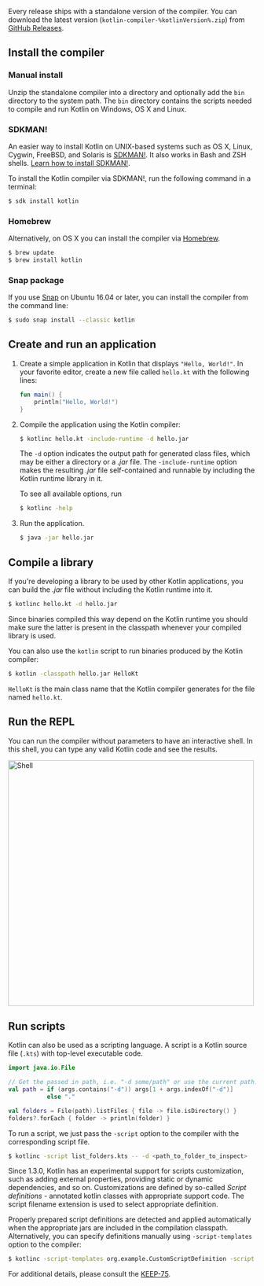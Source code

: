 [//]: # (title: Kotlin command-line compiler)

Every release ships with a standalone version of the compiler. You can download the latest version (`kotlin-compiler-%kotlinVersion%.zip`)
from [GitHub Releases](%kotlinLatestUrl%).

## Install the compiler

### Manual install

Unzip the standalone compiler into a directory and optionally add the `bin` directory to the system path.
The `bin` directory contains the scripts needed to compile and run Kotlin on Windows, OS X and Linux.

### SDKMAN!

An easier way to install Kotlin on UNIX-based systems such as OS X, Linux, Cygwin, FreeBSD, and Solaris is
[SDKMAN!](https://sdkman.io). It also works in Bash and ZSH shells. [Learn how to install SDKMAN!](https://sdkman.io/install).

To install the Kotlin compiler via SDKMAN!, run the following command in a terminal:

```bash
$ sdk install kotlin
```

### Homebrew

Alternatively, on OS X you can install the compiler via [Homebrew](https://brew.sh/).

```bash
$ brew update
$ brew install kotlin
```

### Snap package

If you use [Snap](https://snapcraft.io/) on Ubuntu 16.04 or later, you can install the compiler from the command line:

```bash
$ sudo snap install --classic kotlin
```

## Create and run an application

1. Create a simple application in Kotlin that displays `"Hello, World!"`. In your favorite editor, create a new file called
`hello.kt` with the following lines:

   ```kotlin
   fun main() {
       println("Hello, World!")
   }
   ```

2. Compile the application using the Kotlin compiler:

   ```bash
   $ kotlinc hello.kt -include-runtime -d hello.jar
   ```

   The `-d` option indicates the output path for generated class files, which may be either a directory or a *.jar* file.
   The `-include-runtime` option makes the resulting *.jar* file self-contained and runnable by including the Kotlin runtime
library in it.

   To see all available options, run

   ```bash
   $ kotlinc -help
   ```

3. Run the application.

   ```bash
   $ java -jar hello.jar
   ```

## Compile a library

If you're developing a library to be used by other Kotlin applications, you can build the *.jar* file without including
the Kotlin runtime into it.

```bash
$ kotlinc hello.kt -d hello.jar
```

Since binaries compiled this way depend on the Kotlin runtime you should make sure the latter is present in the classpath
whenever your compiled library is used.

You can also use the `kotlin` script to run binaries produced by the Kotlin compiler:

```bash
$ kotlin -classpath hello.jar HelloKt
```

`HelloKt` is the main class name that the Kotlin compiler generates for the file named `hello.kt`.

## Run the REPL

You can run the compiler without parameters to have an interactive shell. In this shell, you can type any valid Kotlin code
and see the results.

<img src="kotlin-shell.png" alt="Shell" width="500"/>

## Run scripts

Kotlin can also be used as a scripting language. A script is a Kotlin source file (`.kts`) with top-level executable code.

```kotlin
import java.io.File

// Get the passed in path, i.e. "-d some/path" or use the current path.
val path = if (args.contains("-d")) args[1 + args.indexOf("-d")]
           else "."

val folders = File(path).listFiles { file -> file.isDirectory() }
folders?.forEach { folder -> println(folder) }
```

To run a script, we just pass the `-script` option to the compiler with the corresponding script file.

```bash
$ kotlinc -script list_folders.kts -- -d <path_to_folder_to_inspect>
```

Since 1.3.0, Kotlin has an experimental support for scripts customization, such as adding external properties, 
providing static or dynamic dependencies, and so on. Customizations are defined by so-called *Script definitions* - 
annotated kotlin classes with appropriate support code. The script filename extension is used to select appropriate
definition.

Properly prepared script definitions are detected and applied automatically when the appropriate jars are included
in the compilation classpath. Alternatively, you can specify definitions manually using `-script-templates` option to the compiler:

```bash
$ kotlinc -script-templates org.example.CustomScriptDefinition -script custom.script1.kts
```

For additional details, please consult the [KEEP-75](https://github.com/Kotlin/KEEP/blob/master/proposals/scripting-support.md). 
                                                                                          
